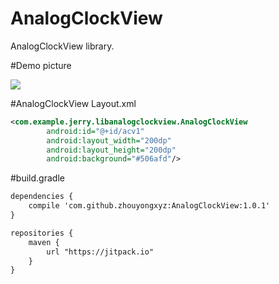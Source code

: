 # AnalogClockView
AnalogClockView library.

#Demo picture

<img src="https://raw.githubusercontent.com/zhouyongxyz/AnalogClockView/master/circleimageview_demo.png"/>

#AnalogClockView Layout.xml
```xml
<com.example.jerry.libanalogclockview.AnalogClockView
        android:id="@+id/acv1"
        android:layout_width="200dp"
        android:layout_height="200dp"
        android:background="#506afd"/>
 ```       

#build.gradle 

```xml
dependencies {
    compile 'com.github.zhouyongxyz:AnalogClockView:1.0.1'
}
```
```xml
repositories {
    maven {
        url "https://jitpack.io"
    }
}
```
